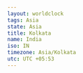```yaml
---
layout: worldclock
tags: Asia
state: Asia
title: Kolkata
name: India
iso: IN
timezone: Asia/Kolkata
utc: UTC +05:53
---
```


